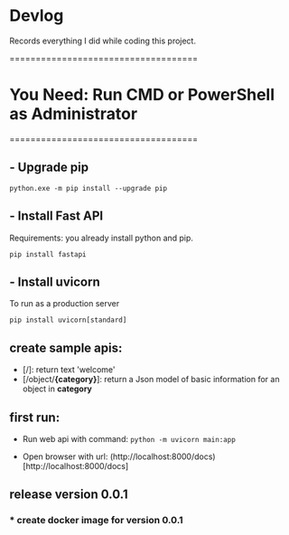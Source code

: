 # Devlog
Records everything I did while coding this project.

====================================
# You Need: Run CMD or PowerShell as Administrator
====================================
## - Upgrade pip
```
python.exe -m pip install --upgrade pip
```

## - Install Fast API
Requirements: you already install python and pip.

```
pip install fastapi
```
## - Install uvicorn
To run as a production server
```
pip install uvicorn[standard]
```

## create sample apis:
- [/]: return text 'welcome'
- [/object/__{category}__]: return a Json model of basic information for an object in __category__

## first run:
- Run web api with command:
```python -m uvicorn main:app```

- Open browser with url: (http://localhost:8000/docs)[http://localhost:8000/docs]

## release version 0.0.1

### * create docker image for version 0.0.1

